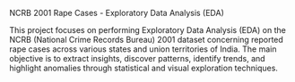 NCRB 2001 Rape Cases - Exploratory Data Analysis (EDA)

This project focuses on performing Exploratory Data Analysis (EDA) on the NCRB (National Crime Records Bureau) 2001 dataset concerning reported rape cases across various states and union territories of India.
The main objective is to extract insights, discover patterns, identify trends, and highlight anomalies through statistical and visual exploration techniques.

